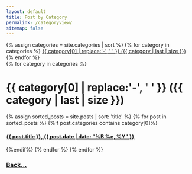 ```yaml
---
layout: default
title: Post by Category
permalink: /categoryview/
sitemap: false
---
```

 
 <div>
    {% assign categories = site.categories | sort %}
    {% for category in categories %}
        <span class="site-tag">
            <a href="#{{ category | first | slugify }}">
                    {{ category[0] | replace:'-', ' ' }} ({{ category | last | size }})
            </a>
        </span>
    {% endfor %}
</div>

<div id="index">
    {% for category in categories %}
        <a name="{{ category[0] }}"></a>
        <h1>{{ category[0] | replace:'-', ' ' }} ({{ category | last | size }})</h1>
        {% assign sorted_posts = site.posts | sort: 'title' %}
        {% for post in sorted_posts %}
            {%if post.categories contains category[0]%}
                <h4><a href="{{ site.url }}{{ site.baseurl }}{{ post.url }}" title="{{ post.title }}">{{ post.title }}, {{ post.date | date: "%B %e, %Y" }}<p class="date"></p></a></h4>
            {%endif%}
        {% endfor %}
    {% endfor %}
</div>


### [Back...]({{site.url}}/)
